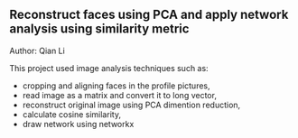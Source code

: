 ## Reconstruct faces using PCA and apply network analysis using similarity metric

Author: Qian Li

This project used image analysis techniques such as:
- cropping and aligning faces in the profile pictures,
- read image as a matrix and convert it to long vector,
- reconstruct original image using PCA dimention reduction, 
- calculate cosine similarity,
- draw network using networkx
